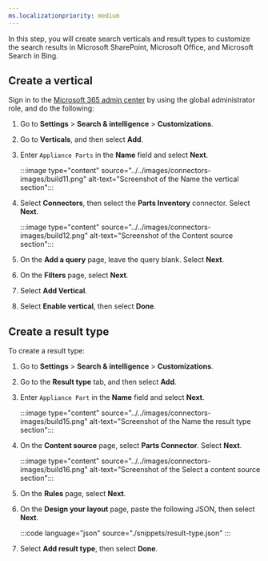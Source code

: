 ```yaml
---
ms.localizationpriority: medium
---
```


<!-- markdownlint-disable MD041 -->

In this step, you will create search verticals and result types to customize the search results in Microsoft SharePoint, Microsoft Office, and Microsoft Search in Bing.

## Create a vertical

Sign in to the [Microsoft 365 admin center](https://admin.microsoft.com/) by using the global administrator role, and do the following:

1. Go to **Settings** > **Search & intelligence** > **Customizations**.
1. Go to **Verticals**, and then select **Add**.
1. Enter `Appliance Parts` in the **Name** field and select **Next**.

    :::image type="content" source="../../images/connectors-images/build11.png" alt-text="Screenshot of the Name the vertical section":::

1. Select **Connectors**, then select the **Parts Inventory** connector. Select **Next**.

    :::image type="content" source="../../images/connectors-images/build12.png" alt-text="Screenshot of the Content source section":::

1. On the **Add a query** page, leave the query blank. Select **Next**.

1. On the **Filters** page, select **Next**.

1. Select **Add Vertical**.

1. Select **Enable vertical**, then select **Done**.

## Create a result type

To create a result type:

1. Go to **Settings** > **Search & intelligence** > **Customizations**.
1. Go to the **Result type** tab, and then select **Add**.
1. Enter `Appliance Part` in the **Name** field and select **Next**.

    :::image type="content" source="../../images/connectors-images/build15.png" alt-text="Screenshot of the Name the result type section":::

1. On the **Content source** page, select **Parts Connector**. Select **Next**.

    :::image type="content" source="../../images/connectors-images/build16.png" alt-text="Screenshot of the Select a content source section":::

1. On the **Rules** page, select **Next**.

1. On the **Design your layout** page, paste the following JSON, then select **Next**.

    :::code language="json" source="./snippets/result-type.json" :::

1. Select **Add result type**, then select **Done**.
